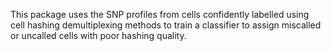 This package uses the SNP profiles from cells confidently labelled using cell hashing demultiplexing methods to train a classifier to assign miscalled or uncalled cells with poor hashing quality.
